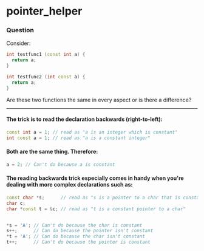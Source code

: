 # pointer_helper


### Question 

Consider:
```cpp
int testfunc1 (const int a) {
  return a;
}

int testfunc2 (int const a) {
  return a;
}
```
Are these two functions the same in every aspect or is there a difference?

<hr> 

#### The trick is to read the declaration backwards (right-to-left):

```cpp
const int a = 1; // read as "a is an integer which is constant"
int const a = 1; // read as "a is a constant integer"
```
#### Both are the same thing. Therefore:

```cpp
a = 2; // Can't do because a is constant
```

#### The reading backwards trick especially comes in handy when you're dealing with more complex declarations such as:

```cpp
const char *s;      // read as "s is a pointer to a char that is constant"
char c;
char *const t = &c; // read as "t is a constant pointer to a char"


*s = 'A'; // Can't do because the char is constant
s++;      // Can do because the pointer isn't constant
*t = 'A'; // Can do because the char isn't constant
t++;      // Can't do because the pointer is constant
```
